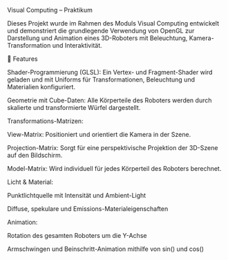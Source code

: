 Visual Computing – Praktikum 

Dieses Projekt wurde im Rahmen des Moduls Visual Computing entwickelt und demonstriert die grundlegende Verwendung von OpenGL zur Darstellung und Animation eines 3D-Roboters mit Beleuchtung, Kamera-Transformation und Interaktivität.

🚀 Features

Shader-Programmierung (GLSL): Ein Vertex- und Fragment-Shader wird geladen und mit Uniforms für Transformationen, Beleuchtung und Materialien konfiguriert.

Geometrie mit Cube-Daten: Alle Körperteile des Roboters werden durch skalierte und transformierte Würfel dargestellt.

Transformations-Matrizen:

View-Matrix: Positioniert und orientiert die Kamera in der Szene.

Projection-Matrix: Sorgt für eine perspektivische Projektion der 3D-Szene auf den Bildschirm.

Model-Matrix: Wird individuell für jedes Körperteil des Roboters berechnet.

Licht & Material:

Punktlichtquelle mit Intensität und Ambient-Light

Diffuse, spekulare und Emissions-Materialeigenschaften

Animation:

Rotation des gesamten Roboters um die Y-Achse

Armschwingen und Beinschritt-Animation mithilfe von sin() und cos()
